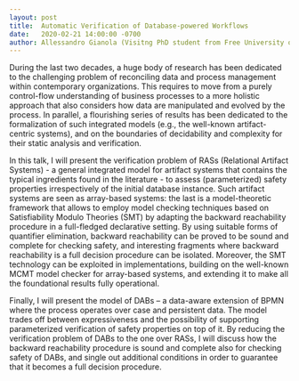 ```yaml
---
layout: post
title:  Automatic Verification of Database-powered Workflows
date:   2020-02-21 14:00:00 -0700
author: Allessandro Gianola (Visitng PhD student from Free University of Bolzano)
---
```


During the last two decades, a huge body of research has been dedicated to the challenging problem of reconciling data and process management within contemporary organizations.  This requires to move from a purely control-flow understanding of business processes to a more holistic approach that also considers how data are manipulated and evolved by the process.
In parallel, a flourishing series of results has been dedicated to the formalization of such integrated models (e.g., the well-known artifact-centric systems), and on the boundaries of decidability and complexity for their static analysis and verification.

In this talk, I will present the verification problem of RASs (Relational Artifact Systems) - a general integrated model for artifact systems that contains the typical ingredients found in the literature - to assess (parameterized) safety properties irrespectively of the initial database instance. Such artifact systems are seen as array-based systems: the last is a model-theoretic framework that allows to employ model checking techniques based on Satisfiability Modulo Theories (SMT) by adapting the backward reachability procedure in a full-fledged declarative setting. By using suitable forms of quantifier elimination, backward reachability can be proved to be sound and complete for checking safety, and interesting fragments where backward reachability is a full decision procedure can be isolated. Moreover, the SMT technology can be exploited in implementations, building on the well-known MCMT model checker for array-based systems, and extending it to make all the foundational results fully operational.

Finally, I will present the model of DABs – a data-aware extension of BPMN where the process operates over case and persistent data. The model trades off between expressiveness and the possibility of supporting parameterized verification of safety properties on top of it. By reducing the verification problem of DABs to the one over RASs, I will discuss how the backward reachability procedure is sound and complete also for checking safety of DABs, and single out additional conditions in order to guarantee that it becomes a full decision procedure.
